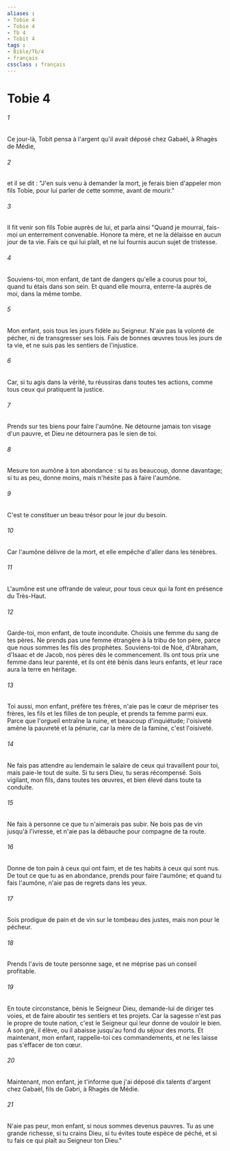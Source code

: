 ```yaml
---
aliases : 
- Tobie 4
- Tobie 4
- Tb 4
- Tobit 4
tags : 
- Bible/Tb/4
- français
cssclass : français
---
```


# Tobie 4

###### 1
Ce jour-là, Tobit pensa à l'argent qu'il avait déposé chez Gabaèl, à Rhagès de Médie,
###### 2
et il se dit : "J'en suis venu à demander la mort, je ferais bien d'appeler mon fils Tobie, pour lui parler de cette somme, avant de mourir."
###### 3
Il fit venir son fils Tobie auprès de lui, et parla ainsi "Quand je mourrai, fais-moi un enterrement convenable. Honore ta mère, et ne la délaisse en aucun jour de ta vie. Fais ce qui lui plaît, et ne lui fournis aucun sujet de tristesse.
###### 4
Souviens-toi, mon enfant, de tant de dangers qu'elle a courus pour toi, quand tu étais dans son sein. Et quand elle mourra, enterre-la auprès de moi, dans la même tombe.
###### 5
Mon enfant, sois tous les jours fidèle au Seigneur. N'aie pas la volonté de pécher, ni de transgresser ses lois. Fais de bonnes œuvres tous les jours de ta vie, et ne suis pas les sentiers de l'injustice.
###### 6
Car, si tu agis dans la vérité, tu réussiras dans toutes tes actions, comme tous ceux qui pratiquent la justice.
###### 7
Prends sur tes biens pour faire l'aumône. Ne détourne jamais ton visage d'un pauvre, et Dieu ne détournera pas le sien de toi.
###### 8
Mesure ton aumône à ton abondance : si tu as beaucoup, donne davantage; si tu as peu, donne moins, mais n'hésite pas à faire l'aumône.
###### 9
C'est te constituer un beau trésor pour le jour du besoin.
###### 10
Car l'aumône délivre de la mort, et elle empêche d'aller dans les ténèbres.
###### 11
L'aumône est une offrande de valeur, pour tous ceux qui la font en présence du Très-Haut.
###### 12
Garde-toi, mon enfant, de toute inconduite. Choisis une femme du sang de tes pères. Ne prends pas une femme étrangère à la tribu de ton père, parce que nous sommes les fils des prophètes. Souviens-toi de Noé, d'Abraham, d'Isaac et de Jacob, nos pères dès le commencement. Ils ont tous prix une femme dans leur parenté, et ils ont été bénis dans leurs enfants, et leur race aura la terre en héritage.
###### 13
Toi aussi, mon enfant, préfère tes frères, n'aie pas le cœur de mépriser tes frères, les fils et les filles de ton peuple, et prends ta femme parmi eux. Parce que l'orgueil entraîne la ruine, et beaucoup d'inquiétude; l'oisiveté amène la pauvreté et la pénurie, car la mère de la famine, c'est l'oisiveté.
###### 14
Ne fais pas attendre au lendemain le salaire de ceux qui travaillent pour toi, mais paie-le tout de suite. Si tu sers Dieu, tu seras récompensé. Sois vigilant, mon fils, dans toutes tes œuvres, et bien élevé dans toute ta conduite.
###### 15
Ne fais à personne ce que tu n'aimerais pas subir. Ne bois pas de vin jusqu'à l'ivresse, et n'aie pas la débauche pour compagne de ta route.
###### 16
Donne de ton pain à ceux qui ont faim, et de tes habits à ceux qui sont nus. De tout ce que tu as en abondance, prends pour faire l'aumône; et quand tu fais l'aumône, n'aie pas de regrets dans les yeux.
###### 17
Sois prodigue de pain et de vin sur le tombeau des justes, mais non pour le pécheur.
###### 18
Prends l'avis de toute personne sage, et ne méprise pas un conseil profitable.
###### 19
En toute circonstance, bénis le Seigneur Dieu, demande-lui de diriger tes voies, et de faire aboutir tes sentiers et tes projets. Car la sagesse n'est pas le propre de toute nation, c'est le Seigneur qui leur donne de vouloir le bien. A son gré, il élève, ou il abaisse jusqu'au fond du séjour des morts. Et maintenant, mon enfant, rappelle-toi ces commandements, et ne les laisse pas s'effacer de ton cœur.
###### 20
Maintenant, mon enfant, je t'informe que j'ai déposé dix talents d'argent chez Gabaèl, fils de Gabri, à Rhagès de Médie.
###### 21
N'aie pas peur, mon enfant, si nous sommes devenus pauvres. Tu as une grande richesse, si tu crains Dieu, si tu évites toute espèce de péché, et si tu fais ce qui plaît au Seigneur ton Dieu."
